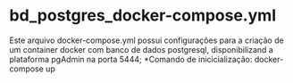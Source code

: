 # bd_postgres_docker-compose.yml

Este arquivo docker-compose.yml possui configurações para a criação de um container docker com banco de dados postgresql, disponibilizand a plataforma pgAdmin na porta 5444;
*Comando de inicicialização: docker-compose up
